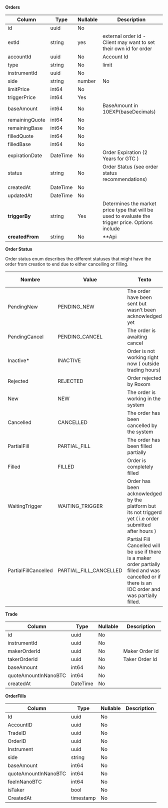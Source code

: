 **Orders**

| **Column** | **Type** | **Nullable** | **Description** |
| --- | --- | --- | --- |
| id | uuid | No |  |
| extId | string | yes | external order id - Client may want to set their own id for order |
| accountId | uuid | No | Account Id |
| type | string | No | limit | market | stop | stoplimit | liquidation | adl |
| instrumentId | uuid | No |  |
| side | string | number | No | buy | sell |
| limitPrice | int64 | No |  |
| triggerPrice | int64 | Yes |  |
| baseAmount | int64 | No | BaseAmount in 10EXP(baseDecimals) |
| remainingQuote | int64 | No |  |
| remainingBase | int64 | No |  |
| filledQuote | int64 | No |  |
| filledBase | int64 | No |  |
| expirationDate | DateTime | No | Order Expiration (2 Years for GTC ) |
| status | string | No | Order Status (see order status recommendations) |
| createdAt | DateTime | No |  |
| updatedAt | DateTime | No |  |
| **triggerBy** | string | Yes | Determines the market price type that will be used to evaluate the trigger price. Options include | LastPrice |  |
| **createdFrom** | string | No | **Api | Front** |

**Order Status**

Order status enum describes the different statuses that might have the order from creation to end due to either cancelling or filling.

| Nombre | Value | Texto | status setter |
| --- | --- | --- | --- |
| PendingNew | PENDING_NEW | The order have been sent but wasn’t been acknowledged yet | Gateway |
| PendingCancel | PENDING_CANCEL | The order is awaiting cancel | Gateway |
| Inactive* | INACTIVE | Order is not working right now ( outside trading hours) | Gateway |
| Rejected | REJECTED | Order rejected by Roxom | Gateway |
| New | NEW | The order is working in the system | Yuta |
| Cancelled | CANCELLED | The order has been cancelled by the system | Moxor |
| PartialFill | PARTIAL_FILL | The order has been filled partially | Moxor |
| Filled | FILLED | Order is completely filled | Moxor |
| WaitingTrigger | WAITING_TRIGGER | Order has been acknowledged by the platform but its not triggerd yet ( i.e order submitted after hours ) | Moxor |
| PartialFillCancelled | PARTIAL_FILL_CANCELLED | Partial Fill Cancelled will be use if there is a maker order partially filled and was cancelled or if there is an IOC order and was partially filled. | Moxor |

**Trade**

| **Column** | **Type** | **Nullable** | **Description** |
| --- | --- | --- | --- |
| id | uuid | No |  |
| instrumentId | uuid | No |  |
| makerOrderId | uuid | No | Maker Order Id |
| takerOrderId | uuid | No | Taker Order Id |
| baseAmount | int64 | No |  |
| quoteAmountInNanoBTC | int64 | No |  |
| createdAt | DateTime | No |  |

**OrderFills**

| Column | Type | Nullable | Description |
| --- | --- | --- | --- |
| Id | uuid | No |  |
| AccountID | uuid | No |  |
| TradeID | uuid | No |  |
| OrderID | uuid | No |  |
| Instrument | uuid | No |  |
| side | string | No |  |
| baseAmount | int64 | No |  |
| quoteAmountInNanoBTC | int64 | No |  |
| feeInNanoBTC | int64 | No |  |
| isTaker | bool  | No |  |
| CreatedAt | timestamp | No |  |